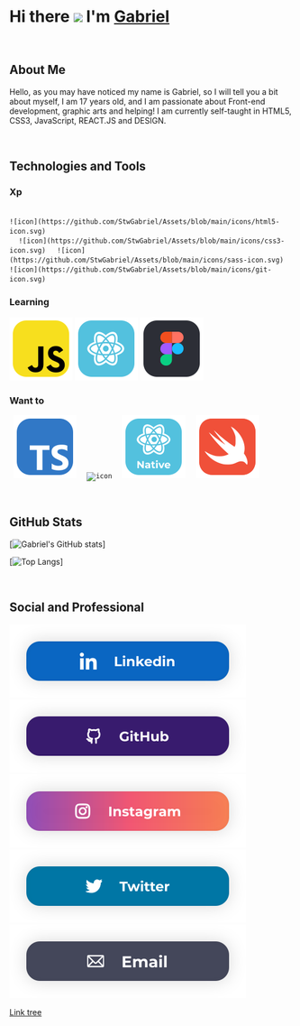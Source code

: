 # Hi there <img src=".GitHub/Hi.gif" width="38px"> I'm [Gabriel](https://stwgabriel.github.io/StwGabriel/)

<br>

## About Me

Hello, as you may have noticed my name is Gabriel, so I will tell you a bit about myself, I am 17 years old, and I am passionate about Front-end development, graphic arts and helping! I am currently self-taught in HTML5, CSS3, JavaScript, REACT.JS and DESIGN.


<br>

## Technologies and Tools

### Xp

<code title='HTML 5'>
![icon](https://github.com/StwGabriel/Assets/blob/main/icons/html5-icon.svg)
</code> <span>  </span>
<code> ![icon](https://github.com/StwGabriel/Assets/blob/main/icons/css3-icon.svg)</code> <span>  </span>
<code> ![icon](https://github.com/StwGabriel/Assets/blob/main/icons/sass-icon.svg)</code> <span>  </span>
<code> ![icon](https://github.com/StwGabriel/Assets/blob/main/icons/git-icon.svg)</code> <span>  </span>

### Learning

<code>![icon](https://github.com/StwGabriel/Assets/blob/main/icons/javascript-icon.svg)</code>
<code>![icon](https://github.com/StwGabriel/Assets/blob/main/icons/react-icon.svg)</code>
<code>![icon](https://github.com/StwGabriel/Assets/blob/main/icons/figma-icon.svg)</code>


### Want to

<code> ![icon](https://github.com/StwGabriel/Assets/blob/main/icons/typescript-icon.svg) </code>
<code> ![icon](https://github.com/StwGabriel/Assets/blob/main/icons/next-icon.svg) </code>
<code> ![icon](https://github.com/StwGabriel/Assets/blob/main/icons/react-native-icon.svg) </code>
<code> ![icon](https://github.com/StwGabriel/Assets/blob/main/icons/swift-icon.svg) </code>

<br>

## GitHub Stats

[![Gabriel's GitHub stats](https://github-readme-stats.vercel.app/api?username=StwGabriel&show_icons=true&theme=dark)]

[![Top Langs](https://github-readme-stats.vercel.app/api/top-langs/?username=StwGabriel&layout=compact&theme=dark)]

<br>

## Social and Professional

   [![shield](https://github.com/StwGabriel/Assets/blob/main/readme-shields/linkedin-shield.svg)](https://www.linkedin.com/in/stwgabriel/)
   [![shield](https://github.com/StwGabriel/Assets/blob/main/readme-shields/github-shield.svg)](https://github.com/StwGabriel)
   [![shield](https://github.com/StwGabriel/Assets/blob/main/readme-shields/instagram-shield.svg)](https://www.instagram.com/stwgabriel/)
   [![shield](https://github.com/StwGabriel/Assets/blob/main/readme-shields/twitter-shield.svg)](https://www.twitter.com/stwgabriel_/)
   [![shield](https://github.com/StwGabriel/Assets/blob/main/readme-shields/email-shield.svg)](mailto:gabrielstw@pm.me?Subject=Vim%20Pelo%20GitHub)

[ Link tree ](https://bit.ly/stwgabriel)
